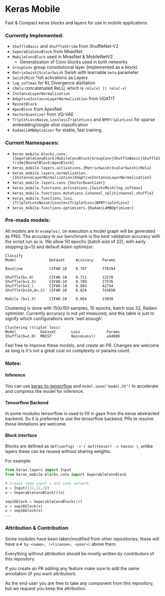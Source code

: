 # Keras Mobile
Fast &amp; Compact keras blocks and layers for use in mobile applications

### Currently Implemented:
* `ShuffleBasic` and `ShuffleStride` from ShuffleNet-V2
* `SeperableConvBlock` from MnasNet
* `MobileConvBlock` used in MnasNet & MobileNetV2
    * Generalization of Conv blocks used in both networks
* `GroupConv` group convolutional layer (implemented as a block)
* `MatrixSwish|ScalarSwish` Swish with learnable `beta` parameter
* `Swish|Mish` *ish activations as Layers
* `log_softmax` for KL Divergence distilation
* `cRelu` concatenated ReLU, which is `relu(x) || relu(-x)`
* `InstanceLayerNormalization` 
* `AdaptiveInstanceLayerNormalization` from UGATIT
* `ResnetBlock`
* `ApesBlock` from ApesNet
* `VectorQuantizer` from VQ-VAE
* `TripletLossNaive`, `LosslessTripletLoss` and `BPRTripletLoss` for sparse embedding/single-shot classification
* `Radam|LAMBOptimizer` for stable, fast training.

### Current Namespaces:
* `keras_mobile.blocks.conv.{SeperableConvBlock|MobileConvBlock|GroupConv|ShuffleBasic|ShuffleStride|ResnetBlock|ApesBlock}`
* `keras_mobile.layers.activations.{MatrixSwish|ScalarSwish|cRelu}`
* `keras_mobile.layers.normalization.{InstanceLayerNormalization|AdaptiveInstanceLayerNormalization}`
* `keras_mobile.layers.conv.{VectorQuantizer}`
* `keras_mobile.functions.activations.{Swish|Mish|log_softmax}`
* `keras_mobile.functions.mutations.{channel_split|channel_shuffle}`
* `keras_mobile.functions.loss.{TripletLossNaive|LosslessTripletLoss|BPRTripletLoss}`
* `keras_mobile.functions.optimizers.{Radam|LAMBOptimizer}`

### Pre-made models:
All models are in `examples/`, on execution a model graph will be generated as PNG.
The accuracy in our benchmark is the best validation accuracy with the script run as is.
We allow 50 epochs (batch size of 32), with early stopping (p=5) and default Adam optimizer.
```
Classify
Model               Dataset     Accuracy    Params

Baseline            CIFAR-10    0.797       776394

Shuffle(b=.9)       CIFAR-10    0.721       13270
Shuffle(b=1.5)      CIFAR-10    0.789       27576
Shuffle(b=2.)       CIFAR-10    0.804       42754
Shuffle(b=10,d=.2)  CIFAR-10    0.829       743650

Mobile (b=1.5)      CIFAR-10    0.664       13030
```

Clustering is done with 150x150 samples, 10 epochs, batch size 32, Radam optimizer.
Currently accuracy is not yet measured, and this table is just to signify which configurations work 'well enough'.
```
Clustering (triplet loss)
Model           Dataset       Loss            Params
Shuffle(b=2.0)  MNIST         NaiveLoss()     ±44000 
```

Feel free to improve these models, and create an PR. Changes are welcome as long is it's not a great cost on complexity or params count.

### Notes:
#### Inference
You can use [keras-to-tensorflow](https://github.com/amir-abdi/keras_to_tensorflow) and `model.save("model.h5")` to accelerate and compress the model for inference.

#### Tensorflow Backend
In some modules tensorflow is used to fill in gaps from the keras abstracted backend.
So it is preferred to use the tensorflow backend, PRs to resolve these limitations are welcome.

#### Block interface
Blocks are defined as `def(config) -> ( def(tensor) -> tensor )`, unlike layers these can be reused without sharing weights.

For example:
```py
from keras.layers import Input
from keras_mobile.blocks.conv import SeperableConvBlock

# Create some input x and some network
x = Input((32,32,3))
x = SeperableConvBlock()(x)

sep16block = SeperableConvBlock(16)
x = sep16block(x)
x = sep16block(x)
...
```


### Attribution & Contribution
Some modules have been taken/modified from other repositories; these will have a `# by <name>, (<license>, <year>)` above them.

Everything without attribution should be mostly written by contributors of this repository.

If you create an PR adding any feature make sure to add the same annotation (if you want attribution).

As the end-user you are free to take any component from this repository, but we request you keep the attribution.